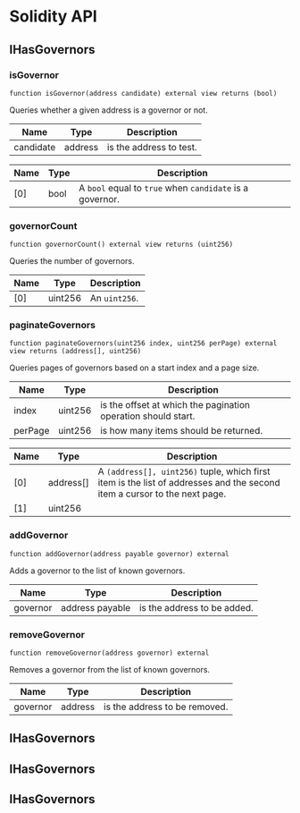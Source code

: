 # Solidity API

## IHasGovernors

### isGovernor

```solidity
function isGovernor(address candidate) external view returns (bool)
```

Queries whether a given address is a governor or not.

| Name | Type | Description |
| ---- | ---- | ----------- |
| candidate | address | is the address to test. |

| Name | Type | Description |
| ---- | ---- | ----------- |
| [0] | bool | A `bool` equal to `true` when `candidate` is a governor. |

### governorCount

```solidity
function governorCount() external view returns (uint256)
```

Queries the number of governors.

| Name | Type | Description |
| ---- | ---- | ----------- |
| [0] | uint256 | An `uint256`. |

### paginateGovernors

```solidity
function paginateGovernors(uint256 index, uint256 perPage) external view returns (address[], uint256)
```

Queries pages of governors based on a start index and a page size.

| Name | Type | Description |
| ---- | ---- | ----------- |
| index | uint256 | is the offset at which the pagination operation should start. |
| perPage | uint256 | is how many items should be returned. |

| Name | Type | Description |
| ---- | ---- | ----------- |
| [0] | address[] | A `(address[], uint256)` tuple, which first item is the list of addresses and the second item a cursor to the next page. |
| [1] | uint256 |  |

### addGovernor

```solidity
function addGovernor(address payable governor) external
```

Adds a governor to the list of known governors.

| Name | Type | Description |
| ---- | ---- | ----------- |
| governor | address payable | is the address to be added. |

### removeGovernor

```solidity
function removeGovernor(address governor) external
```

Removes a governor from the list of known governors.

| Name | Type | Description |
| ---- | ---- | ----------- |
| governor | address | is the address to be removed. |

## IHasGovernors

## IHasGovernors

## IHasGovernors

